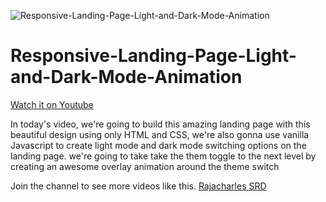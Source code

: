![Responsive-Landing-Page-Light-and-Dark-Mode-Animation](https://user-images.githubusercontent.com/82109268/131562956-ba6aafe0-ceaa-4b50-94fe-be640169a32f.jpg)
# Responsive-Landing-Page-Light-and-Dark-Mode-Animation

<a href="https://www.youtube.com/watch?v=tJCWs21nvWc&feature=youtu.be">Watch it on Youtube</a> 

In today's video, we're going to build this amazing landing page with this beautiful design using only HTML and CSS, we're also gonna use vanilla Javascript to create light mode and dark mode switching options on the landing page. we're going to take take the them toggle to the next level by creating an awesome overlay animation around the theme switch

Join the channel to see more videos like this. <a href="https://www.youtube.com/c/RajacharlesSRD">Rajacharles SRD</a>
